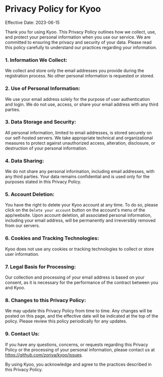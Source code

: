 # Privacy Policy for Kyoo

Effective Date: 2023-06-15

Thank you for using Kyoo. This Privacy Policy outlines how we collect, use, and protect your personal information when you use our service. We are committed to ensuring the privacy and security of your data. Please read this policy carefully to understand our practices regarding your information.

### 1. Information We Collect:

We collect and store only the email addresses you provide during the registration process. No other personal information is requested or stored.

### 2. Use of Personal Information:

We use your email address solely for the purpose of user authentication and login. We do not use, access, or share your email address with any third parties.

### 3. Data Storage and Security:

All personal information, limited to email addresses, is stored securely on our self-hosted servers. We take appropriate technical and organizational measures to protect against unauthorized access, alteration, disclosure, or destruction of your personal information.

### 4. Data Sharing:

We do not share any personal information, including email addresses, with any third parties. Your data remains confidential and is used only for the purposes stated in this Privacy Policy.

### 5. Account Deletion:

You have the right to delete your Kyoo account at any time. To do so, please click on the `Delete your account` button on the account's menu of the app/website. Upon account deletion, all associated personal information, including your email address, will be permanently and irreversibly removed from our servers.

### 6. Cookies and Tracking Technologies:

Kyoo does not use any cookies or tracking technologies to collect or store user information.

### 7. Legal Basis for Processing:

Our collection and processing of your email address is based on your consent, as it is necessary for the performance of the contract between you and Kyoo.

### 8. Changes to this Privacy Policy:

We may update this Privacy Policy from time to time. Any changes will be posted on this page, and the effective date will be indicated at the top of the policy. Please review this policy periodically for any updates.

### 9. Contact Us:

If you have any questions, concerns, or requests regarding this Privacy Policy or the processing of your personal information, please contact us at https://github.com/zoriya/kyoo/issues.


By using Kyoo, you acknowledge and agree to the practices described in this Privacy Policy.
